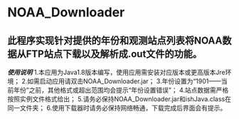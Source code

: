 # NOAA_Downloader
此程序实现针对提供的年份和观测站点列表将NOAA数据从FTP站点下载以及解析成.out文件的功能。
---
***使用说明***
1.本应用为Java1.8版本编写，使用应用需安装对应版本或更高版本Jre环境；
2.如需启动应用请双击NOAA_Downloader.jar；
3.年份设置为“1901——当前年份”之前，其他格式或超出范围均会提示“年份设置错误”；
4.站点数据需严格按照实例文件格式给出；
5.请务必保持NOAA_Downloader.jar和ishJava.class在同一文件夹；
6.使用下载器时请务必保持网络畅通，下载完成后界面会有提示。
